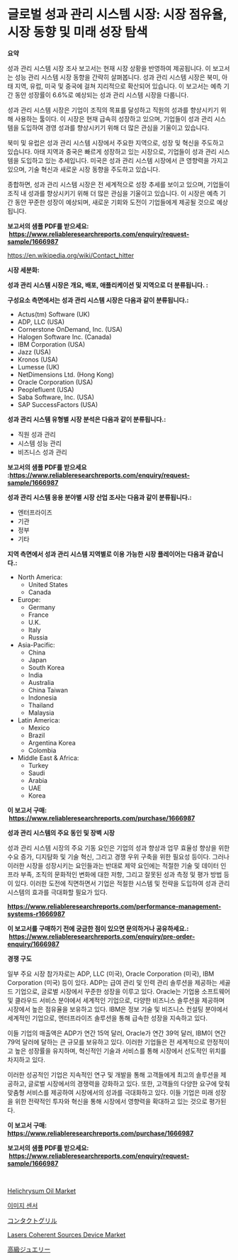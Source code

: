 <p><h1>글로벌 성과 관리 시스템 시장: 시장 점유율, 시장 동향 및 미래 성장 탐색</h1></p><p><strong>요약</strong></p>
<p><p>성과 관리 시스템 시장 조사 보고서는 현재 시장 상황을 반영하여 제공됩니다. 이 보고서는 성능 관리 시스템 시장 동향을 간략히 살펴봅니다. 성과 관리 시스템 시장은 북미, 아태 지역, 유럽, 미국 및 중국에 걸쳐 지리적으로 확산되어 있습니다. 이 보고서는 예측 기간 동안 성장률이 6.6%로 예상되는 성과 관리 시스템 시장을 다룹니다.</p><p>성과 관리 시스템 시장은 기업이 조직의 목표를 달성하고 직원의 성과를 향상시키기 위해 사용하는 툴이다. 이 시장은 현재 급속히 성장하고 있으며, 기업들이 성과 관리 시스템을 도입하여 경영 성과를 향상시키기 위해 더 많은 관심을 기울이고 있습니다.</p><p>북미 및 유럽은 성과 관리 시스템 시장에서 주요한 지역으로, 성장 및 혁신을 주도하고 있습니다. 아태 지역과 중국은 빠르게 성장하고 있는 시장으로, 기업들이 성과 관리 시스템을 도입하고 있는 추세입니다. 미국은 성과 관리 시스템 시장에서 큰 영향력을 가지고 있으며, 기술 혁신과 새로운 시장 동향을 주도하고 있습니다.</p><p>종합하면, 성과 관리 시스템 시장은 전 세계적으로 성장 추세를 보이고 있으며, 기업들이 조직 내 성과를 향상시키기 위해 더 많은 관심을 기울이고 있습니다. 이 시장은 예측 기간 동안 꾸준한 성장이 예상되며, 새로운 기회와 도전이 기업들에게 제공될 것으로 예상됩니다.</p></p>
<p><strong>보고서의 샘플 PDF를 받으세요: &nbsp;<a href="https://www.reliableresearchreports.com/enquiry/request-sample/1666987">https://www.reliableresearchreports.com/enquiry/request-sample/1666987</a></strong></p>
<p><a href="https://en.wikipedia.org/wiki/Contact_hitter">https://en.wikipedia.org/wiki/Contact_hitter</a></p>
<p><strong>시장 세분화:</strong></p>
<p><strong> 성과 관리 시스템 시장은 개요, 배포, 애플리케이션 및 지역으로 더 분류됩니다. :</strong></p>
<p><strong>구성요소 측면에서는 성과 관리 시스템 시장은 다음과 같이 분류됩니다.:</strong></p>
<p><ul><li>Actus(tm) Software (UK)</li><li>ADP, LLC (USA)</li><li>Cornerstone OnDemand, Inc. (USA)</li><li>Halogen Software Inc. (Canada)</li><li>IBM Corporation (USA)</li><li>Jazz (USA)</li><li>Kronos (USA)</li><li>Lumesse (UK)</li><li>NetDimensions Ltd. (Hong Kong)</li><li>Oracle Corporation (USA)</li><li>Peoplefluent (USA)</li><li>Saba Software, Inc. (USA)</li><li>SAP SuccessFactors (USA)</li></ul></p>
<p><strong> 성과 관리 시스템 유형별 시장 분석은 다음과 같이 분류됩니다.:</strong></p>
<p><ul><li>직원 성과 관리</li><li>시스템 성능 관리</li><li>비즈니스 성과 관리</li></ul></p>
<p><strong>보고서의 샘플 PDF를 받으세요 :<a href="https://www.reliableresearchreports.com/enquiry/request-sample/1666987">https://www.reliableresearchreports.com/enquiry/request-sample/1666987</a></strong></p>
<p><strong> 성과 관리 시스템 응용 분야별 시장 산업 조사는 다음과 같이 분류됩니다.:</strong></p>
<p><ul><li>엔터프라이즈</li><li>기관</li><li>정부</li><li>기타</li></ul></p>
<p><strong>지역 측면에서 성과 관리 시스템 지역별로 이용 가능한 시장 플레이어는 다음과 같습니다.:</strong></p>
<p><ul>
    <li>
        North America:
        <ul>
            <li>United States</li>
            <li>Canada</li>
        </ul>
    </li>
    <li>
        Europe:
        <ul>
            <li>Germany</li>
            <li>France</li>
            <li>U.K.</li>
            <li>Italy</li>
            <li>Russia</li>
        </ul>
    </li>
    <li>
        Asia-Pacific:
        <ul>
            <li>China</li>
            <li>Japan</li>
            <li>South Korea</li>
            <li>India</li>
            <li>Australia</li>
            <li>China Taiwan</li>
            <li>Indonesia</li>
            <li>Thailand</li>
            <li>Malaysia</li>
        </ul>
    </li>
    <li>
        Latin America:
        <ul>
            <li>Mexico</li>
            <li>Brazil</li>
            <li>Argentina Korea</li>
            <li>Colombia</li>
        </ul>
    </li>
    <li>
        Middle East & Africa:
        <ul>
            <li>Turkey</li>
            <li>Saudi</li>
            <li>Arabia</li>
            <li>UAE</li>
            <li>Korea</li>
        </ul>
    </li>
    </ul></p>
<p><strong>이 보고서 구매: &nbsp;<a href="https://www.reliableresearchreports.com/purchase/1666987">https://www.reliableresearchreports.com/purchase/1666987</a></strong></p>
<p><strong>성과 관리 시스템의 주요 동인 및 장벽 시장</strong></p>
<p><p>성과 관리 시스템 시장의 주요 기동 요인은 기업의 성과 향상과 업무 효율성 향상을 위한 수요 증가, 디지턈화 및 기술 혁신, 그리고 경쟁 우위 구축을 위한 필요성 등이다. 그러나 이러한 시장을 성장시키는 요인들과는 반대로 제약 요인에는 적절한 기술 및 데이터 인프라 부족, 조직의 문화적인 변화에 대한 저항, 그리고 잘못된 성과 측정 및 평가 방법 등이 있다. 이러한 도전에 직면하면서 기업은 적절한 시스템 및 전략을 도입하여 성과 관리 시스템의 효과를 극대화할 필요가 있다.</p></p>
<p><strong><a href="https://www.reliableresearchreports.com/performance-management-systems-r1666987">https://www.reliableresearchreports.com/performance-management-systems-r1666987</a></strong></p>
<p><strong>이 보고서를 구매하기 전에 궁금한 점이 있으면 문의하거나 공유하세요.: &nbsp;<a href="https://www.reliableresearchreports.com/enquiry/pre-order-enquiry/1666987">https://www.reliableresearchreports.com/enquiry/pre-order-enquiry/1666987</a></strong></p>
<p><strong>경쟁 구도</strong></p>
<p><p>일부 주요 시장 참가자로는 ADP, LLC (미국), Oracle Corporation (미국), IBM Corporation (미국) 등이 있다. ADP는 급여 관리 및 인력 관리 솔루션을 제공하는 세골드 기업으로, 글로벌 시장에서 꾸준한 성장을 이루고 있다. Oracle는 기업용 소프트웨어 및 클라우드 서비스 분야에서 세계적인 기업으로, 다양한 비즈니스 솔루션을 제공하며 시장에서 높은 점유율을 보유하고 있다. IBM은 정보 기술 및 비즈니스 컨설팅 분야에서 세계적인 기업으로, 엔터프라이즈 솔루션을 통해 급속한 성장을 지속하고 있다.</p><p>이들 기업의 매출액은 ADP가 연간 15억 달러, Oracle가 연간 39억 달러, IBM이 연간 79억 달러에 달하는 큰 규모를 보유하고 있다. 이러한 기업들은 전 세계적으로 안정적이고 높은 성장률을 유지하며, 혁신적인 기술과 서비스를 통해 시장에서 선도적인 위치를 차지하고 있다.</p><p>이러한 성공적인 기업은 지속적인 연구 및 개발을 통해 고객들에게 최고의 솔루션을 제공하고, 글로벌 시장에서의 경쟁력을 강화하고 있다. 또한, 고객들의 다양한 요구에 맞춰 맞춤형 서비스를 제공하여 시장에서의 성과를 극대화하고 있다. 이들 기업은 미래 성장을 위한 전략적인 투자와 혁신을 통해 시장에서 영향력을 확대하고 있는 것으로 평가된다.</p></p>
<p><strong>이 보고서 구매: &nbsp; <a href="https://www.reliableresearchreports.com/purchase/1666987">https://www.reliableresearchreports.com/purchase/1666987</a></strong></p>
<p><strong>보고서의 샘플 PDF를 받으세요: &nbsp;<a href="https://www.reliableresearchreports.com/enquiry/request-sample/1666987">https://www.reliableresearchreports.com/enquiry/request-sample/1666987</a></strong><strong></strong></p>
<p>&nbsp;</p>
<p><p><a href="https://medium.com/@stephaniewynterk14/helichrysum-oil-market-size-share-trends-analysis-report-by-product-cold-pressed-hot-a05bd3e32d81">Helichrysum Oil Market</a></p><p><a href="https://medium.com/@babulmandubft/%EC%9D%B4%EB%AF%B8%EC%A7%80-%EC%84%BC%EC%84%9C-%EC%8B%9C%EC%9E%A5-%EA%B7%9C%EB%AA%A8-cmos-%EC%9D%B4%EB%AF%B8%EC%A7%80-%EC%84%BC%EC%84%9C-ccd-%EC%9D%B4%EB%AF%B8%EC%A7%80-%EC%84%BC%EC%84%9C-%EA%B8%B0%ED%83%80-%EC%A0%9C%ED%92%88%EB%B3%84-%EC%86%8C%EB%B9%84%EC%9E%90-%EC%A0%84%EC%9E%90%EC%A0%9C%ED%92%88-%EC%9D%98%EB%A3%8C-%EC%A0%84%EC%9E%90%EC%A0%9C%ED%92%88-%ED%95%AD%EA%B3%B5%EC%A0%84%EC%9E%90-%EC%82%B0%EC%97%85-%EA%B8%B0%ED%83%80-%EA%B8%80%EB%A1%9C%EB%B2%8C-%EC%82%B0%EC%97%85-%EB%B6%84%EC%84%9D-%EC%A0%90%EC%9C%A0%EC%9C%A8-be6a4cf5e3db">이미지 센서</a></p><p><a href="https://medium.com/@gumbiradarmam/%E5%B8%82%E5%A0%B4%E4%BA%88%E6%B8%AC-%E3%82%B0%E3%83%AD%E3%83%BC%E3%83%90%E3%83%AB%E3%82%B3%E3%83%B3%E3%82%BF%E3%82%AF%E3%83%88%E3%82%B0%E3%83%AA%E3%83%AB%E3%81%AE%E3%83%88%E3%83%AC%E3%83%B3%E3%83%89%E3%81%A8%E5%BD%B1%E9%9F%BF%E5%88%86%E6%9E%90-2024%E5%B9%B4-2031%E5%B9%B4-%E5%BF%9C%E7%94%A8-%E5%95%86%E6%A5%AD%E7%94%A8-%E5%AE%B6%E5%BA%AD%E7%94%A8-%E5%88%A5-%E3%81%8A%E3%82%88%E3%81%B3%E3%82%BF%E3%82%A4%E3%83%97-%E6%B6%B2%E5%8C%96%E3%83%97%E3%83%AD%E3%83%91%E3%83%B3-lp-%E3%82%B0%E3%83%AA%E3%83%AB-%E5%A4%A9%E7%84%B6%E3%82%AC%E3%82%B9-ng-%E3%82%B0%E3%83%AA%E3%83%AB-%E5%88%A5-4cfe801bafbd">コンタクトグリル</a></p><p><a href="https://github.com/khlifeservices/Market-Research-Report-List-1/blob/main/lasers-coherent-sources-device-market.md">Lasers Coherent Sources Device Market</a></p><p><a href="https://medium.com/@michellbrfemartin742/%E5%B8%82%E5%A0%B4%E4%BA%88%E6%B8%AC-%E3%82%B0%E3%83%AD%E3%83%BC%E3%83%90%E3%83%AB%E9%AB%98%E7%B4%9A%E3%82%B8%E3%83%A5%E3%82%A8%E3%83%AA%E3%83%BC%E3%81%AE%E3%83%88%E3%83%AC%E3%83%B3%E3%83%89%E3%81%A8%E5%BD%B1%E9%9F%BF%E5%88%86%E6%9E%90-2024%E5%B9%B4-2031%E5%B9%B4-%E7%94%A8%E9%80%94-%E7%94%B7%E6%80%A7%E7%94%A8-%E5%A5%B3%E6%80%A7%E7%94%A8-%E3%81%8A%E3%82%88%E3%81%B3%E3%82%BF%E3%82%A4%E3%83%97-%E9%AB%AA%E9%A3%BE%E3%82%8A-%E3%83%8F%E3%83%B3%E3%83%89%E3%83%87%E3%82%B3%E3%83%AC%E3%83%BC%E3%82%B7%E3%83%A7%E3%83%B3-%E3%81%9D%E3%81%AE%E4%BB%96-43e65456410d">高級ジュエリー</a></p></p>